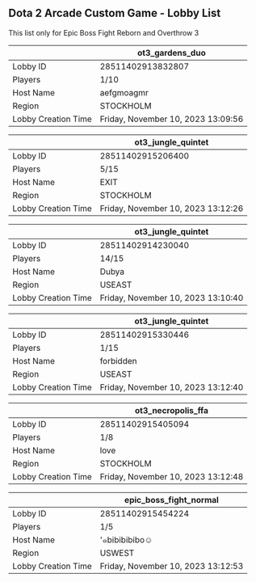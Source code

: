 ## Dota 2 Arcade Custom Game - Lobby List

This list only for Epic Boss Fight Reborn and Overthrow 3

|  | ot3_gardens_duo |
| ------ | ------ |
| Lobby ID | 28511402913832807 |
| Players | 1/10 |
| Host Name | aefgmoagmr |
| Region | STOCKHOLM |
| Lobby Creation Time | Friday, November 10, 2023 13:09:56 |


|  | ot3_jungle_quintet |
| ------ | ------ |
| Lobby ID | 28511402915206400 |
| Players | 5/15 |
| Host Name | EXIT |
| Region | STOCKHOLM |
| Lobby Creation Time | Friday, November 10, 2023 13:12:26 |


|  | ot3_jungle_quintet |
| ------ | ------ |
| Lobby ID | 28511402914230040 |
| Players | 14/15 |
| Host Name | Dubya |
| Region | USEAST |
| Lobby Creation Time | Friday, November 10, 2023 13:10:40 |


|  | ot3_jungle_quintet |
| ------ | ------ |
| Lobby ID | 28511402915330446 |
| Players | 1/15 |
| Host Name | forbidden |
| Region | USEAST |
| Lobby Creation Time | Friday, November 10, 2023 13:12:40 |


|  | ot3_necropolis_ffa |
| ------ | ------ |
| Lobby ID | 28511402915405094 |
| Players | 1/8 |
| Host Name | love |
| Region | STOCKHOLM |
| Lobby Creation Time | Friday, November 10, 2023 13:12:48 |


|  | epic_boss_fight_normal |
| ------ | ------ |
| Lobby ID | 28511402915454224 |
| Players | 1/5 |
| Host Name | '๑bibibibibo☺ |
| Region | USWEST |
| Lobby Creation Time | Friday, November 10, 2023 13:12:53 |


